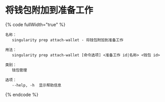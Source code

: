 # 将钱包附加到准备工作

{% code fullWidth="true" %}
```
名称：
   singularity prep attach-wallet - 将钱包附加到准备工作

用法：
   singularity prep attach-wallet [命令选项] <准备工作 id|名称> <钱包 id>

类别：
   钱包管理

选项：
   --help, -h  显示帮助信息
```
{% endcode %}